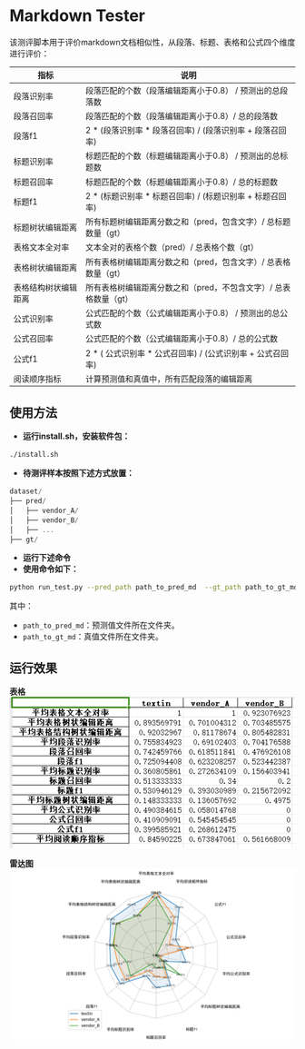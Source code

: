 # Markdown Tester

该测评脚本用于评价markdown文档相似性，从段落、标题、表格和公式四个维度进行评价：


| 指标         | 说明                                     |
|------------|----------------------------------------|
| 段落识别率      | 段落匹配的个数（段落编辑距离小于0.8）  /  预测出的总段落数      |
| 段落召回率      | 段落匹配的个数（段落编辑距离小于0.8）/ 总的段落数            |
| 段落f1       | 2 * (段落识别率 * 段落召回率) / (段落识别率 + 段落召回率)  |
| 标题识别率      | 标题匹配的个数（标题编辑距离小于0.8）  /  预测出的总标题数      |
| 标题召回率      | 标题匹配的个数（标题编辑距离小于0.8）/ 总的标题数            |
| 标题f1       | 2 * (标题识别率 * 标题召回率) / (标题识别率 + 标题召回率)  |
| 标题树状编辑距离   | 所有标题树编辑距离分数之和（pred，包含文字）/ 总标题数量（gt）    |
| 表格文本全对率    | 文本全对的表格个数（pred）/  总表格个数（gt）            |
| 表格树状编辑距离   | 所有表格树编辑距离分数之和（pred，包含文字）/ 总表格数量（gt）    |
| 表格结构树状编辑距离 | 所有表格树编辑距离分数之和（pred，不包含文字）/ 总表格数量（gt）   |
| 公式识别率      | 公式匹配的个数（公式编辑距离小于0.8）  /  预测出的总公式数      |
| 公式召回率      | 公式匹配的个数（公式编辑距离小于0.8）/ 总的公式数            |
| 公式f1       | 2 * ( 公式识别率 * 公式召回率) / (公式识别率 + 公式召回率) |
| 阅读顺序指标     | 计算预测值和真值中，所有匹配段落的编辑距离                  |



## 使用方法
- **运行install.sh，安装软件包：**
```bash
./install.sh
```
- **待测评样本按照下述方式放置：**

```js
dataset/
├── pred/
│   ├── vendor_A/
│   ├── vendor_B/
│   ├── ...
├── gt/

```



- **运行下述命令**
- **使用命令如下：**
```bash
python run_test.py --pred_path path_to_pred_md  --gt_path path_to_gt_md
```

其中：
- `path_to_pred_md`：预测值文件所在文件夹。
- `path_to_gt_md`：真值文件所在文件夹。

## 运行效果
**表格**
![pass](doc/table.png)

**雷达图**
![pass](doc/chart.png)





